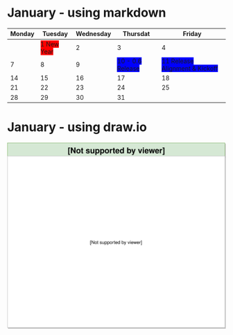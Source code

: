 # January - using markdown
|Monday|Tuesday|Wednesday|Thursdat|Friday|
|---|---|---|---|---|
|   |<span style="background-color:red">1 New Year</span>| 2  | 3  | 4  |
| 7 | 8 | 9 | <span style="background-color:blue">10 - 0.6 Release </span> | <span style="background-color:blue">11 Release Alignment & Kickoff</span> |
| 14 | 15 | 16 | 17 | 18 |
| 21 | 22 | 23 | 24 | 25 |
| 28 | 29 | 30 | 31 |   |
# January - using draw.io
![](calendar.svg)

